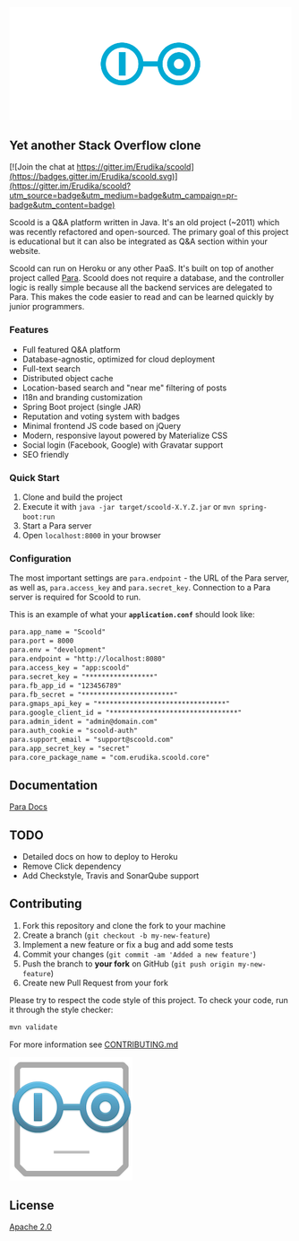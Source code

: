 ![Scoold Q&A](assets/header.png)

## Yet another Stack Overflow clone

[![Join the chat at https://gitter.im/Erudika/scoold](https://badges.gitter.im/Erudika/scoold.svg)](https://gitter.im/Erudika/scoold?utm_source=badge&utm_medium=badge&utm_campaign=pr-badge&utm_content=badge)

Scoold is a Q&A platform written in Java. It's an old project (~2011) which was recently refactored and open-sourced.
The primary goal of this project is educational but it can also be integrated as Q&A section within your website.

Scoold can run on Heroku or any other PaaS. It's built on top of another project called [Para](https://github.com/Erudika/para).
Scoold does not require a database, and the controller logic is really simple because all the backend services are
delegated to Para. This makes the code easier to read and can be learned quickly by junior programmers.

### Features

- Full featured Q&A platform
- Database-agnostic, optimized for cloud deployment
- Full-text search
- Distributed object cache
- Location-based search and "near me" filtering of posts
- I18n and branding customization
- Spring Boot project (single JAR)
- Reputation and voting system with badges
- Minimal frontend JS code based on jQuery
- Modern, responsive layout powered by Materialize CSS
- Social login (Facebook, Google) with Gravatar support
- SEO friendly

### Quick Start

1. Clone and build the project
2. Execute it with `java -jar target/scoold-X.Y.Z.jar` or `mvn spring-boot:run`
3. Start a Para server
4. Open `localhost:8000` in your browser

### Configuration

The most important settings are `para.endpoint` - the URL of the Para server, as well as,
`para.access_key` and `para.secret_key`. Connection to a Para server is required for Scoold to run.

This is an example of what your **`application.conf`** should look like:
```
para.app_name = "Scoold"
para.port = 8000
para.env = "development"
para.endpoint = "http://localhost:8080"
para.access_key = "app:scoold"
para.secret_key = "*****************"
para.fb_app_id = "123456789"
para.fb_secret = "***********************"
para.gmaps_api_key = "********************************"
para.google_client_id = "********************************"
para.admin_ident = "admin@domain.com"
para.auth_cookie = "scoold-auth"
para.support_email = "support@scoold.com"
para.app_secret_key = "secret"
para.core_package_name = "com.erudika.scoold.core"
```

## Documentation

[Para Docs](https://paraio.org/docs)

## TODO

- Detailed docs on how to deploy to Heroku
- Remove Click dependency
- Add Checkstyle, Travis and SonarQube support

## Contributing

1. Fork this repository and clone the fork to your machine
2. Create a branch (`git checkout -b my-new-feature`)
3. Implement a new feature or fix a bug and add some tests
4. Commit your changes (`git commit -am 'Added a new feature'`)
5. Push the branch to **your fork** on GitHub (`git push origin my-new-feature`)
6. Create new Pull Request from your fork

Please try to respect the code style of this project. To check your code, run it through the style checker:

```sh
mvn validate
```

For more information see [CONTRIBUTING.md](https://github.com/Erudika/para/blob/master/CONTRIBUTING.md)


![Square Face](assets/logosq.png)

## License
[Apache 2.0](LICENSE)
